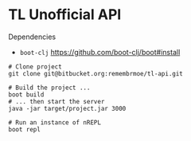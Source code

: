 # TL Unofficial API

Dependencies

- `boot-clj` https://github.com/boot-clj/boot#install


```
# Clone project
git clone git@bitbucket.org:remembrmoe/tl-api.git

# Build the project ...
boot build
# ... then start the server
java -jar target/project.jar 3000

# Run an instance of nREPL
boot repl
```
